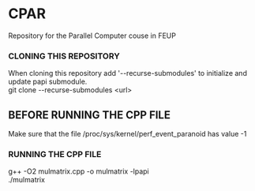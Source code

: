 # CPAR
Repository for the Parallel Computer couse in FEUP

### CLONING THIS REPOSITORY
When cloning this repository add '--recurse-submodules' to initialize and update papi submodule.<br>
git clone --recurse-submodules \<url\>

## BEFORE RUNNING THE CPP FILE
Make sure that the file /proc/sys/kernel/perf_event_paranoid has value -1

### RUNNING THE CPP FILE
g++ -O2 mulmatrix.cpp -o mulmatrix -lpapi<br>
./mulmatrix
